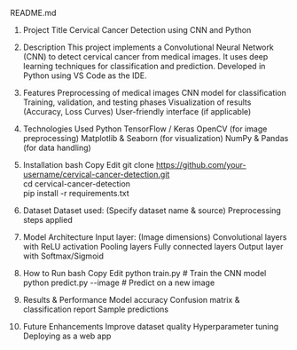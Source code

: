 README.md
1. Project Title
Cervical Cancer Detection using CNN and Python

2. Description
This project implements a Convolutional Neural Network (CNN) to detect cervical cancer from medical images.
It uses deep learning techniques for classification and prediction.
Developed in Python using VS Code as the IDE.

4. Features
Preprocessing of medical images
CNN model for classification
Training, validation, and testing phases
Visualization of results (Accuracy, Loss Curves)
User-friendly interface (if applicable)

5. Technologies Used
Python
TensorFlow / Keras
OpenCV (for image preprocessing)
Matplotlib & Seaborn (for visualization)
NumPy & Pandas (for data handling)

6. Installation
bash
Copy
Edit
git clone https://github.com/your-username/cervical-cancer-detection.git  
cd cervical-cancer-detection  
pip install -r requirements.txt

7. Dataset
Dataset used: (Specify dataset name & source)
Preprocessing steps applied

8. Model Architecture
Input layer: (Image dimensions)
Convolutional layers with ReLU activation
Pooling layers
Fully connected layers
Output layer with Softmax/Sigmoid

9. How to Run
bash
Copy
Edit
python train.py  # Train the CNN model  
python predict.py --image <path-to-image>  # Predict on a new image

10. Results & Performance
Model accuracy
Confusion matrix & classification report
Sample predictions

11. Future Enhancements
Improve dataset quality
Hyperparameter tuning
Deploying as a web app
